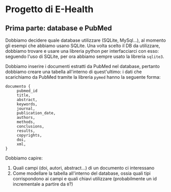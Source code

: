 # Progetto di E-Health
## Prima parte: database e PubMed
Dobbiamo decidere quale database utilizzare (SQLite, MySql...), 
al momento gli esempi che abbiamo usano SQLite.
Una volta scelto il DB da utilizzare, dobbiamo trovare e usare una libreria
python per interfacciarci con esso: seguendo l'uso di SQLite, per ora 
abbiamo sempre usato la libreria `sqlite3`. 

Dobbiamo inserire i documenti estratti da PubMed nel database, pertanto
dobbiamo creare una tabella all'interno di quest'ultimo: i dati che
scarichiamo da PubMed tramite la libreria `pymed` hanno la seguente forma: 
```
documento {
     pubmed_id
     title,
     abstract,
     keywords,
     journal,
     publication_date,
     authors,
     methods,
     conclusions,
     results,
     copyrights,
     doi,
     xml,
}
```
Dobbiamo capire:
1. Quali campi (doi, autori, abstract...) di un documento ci interessano 
2. Come modellare la tabella all'interno del database, ossia quali tipi 
corrispondono ai campi e quali chiavi utilizzare (probabilmente un id 
incrementale a partire da `0`?)